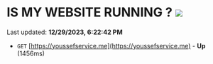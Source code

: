 # IS MY WEBSITE RUNNING ? [![](https://img.shields.io/static/v1?label=Sponsor&message=%E2%9D%A4&logo=GitHub&color=%23fe8e86)](https://github.com/sponsors/<username>)

Last updated: **12/29/2023, 6:22:42 PM**

- `GET` [https://youssefservice.me](https://youssefservice.me) - **Up** (1456ms)
